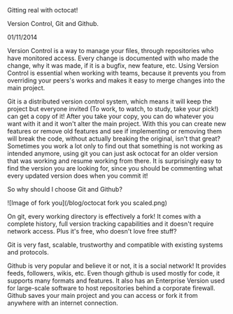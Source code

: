 Gitting real with octocat!

Version Control, Git and Github.

01/11/2014

Version Control is a way to manage your files, through repositories who have monitored access. Every change is documented with who made the change, why it was made, if it is a bugfix, new feature, etc. Using Version Control is essential when working with teams, because it prevents you from overriding your peers's works and makes it easy to merge changes into the main project.

Git is a distributed version control system, which means it will keep the project but everyone invited (To work, to watch, to study, take your pick!) can get a copy of it! After you take your copy, you can do whatever you want with it and it won't alter the main project. With this you can create new features or remove old features and see if implementing or removing them will break the code, without actually breaking the original, isn't that great? Sometimes you work a lot only to find out that something is not working as intended anymore, using git you can just ask octocat for an older version that was working and resume working from there. It is surprisingly easy to find the version you are looking for, since you should be commenting what every updated version does when you commit it!

So why should I choose Git and Github?

![Image of fork you](/blog/octocat fork you scaled.png)

On git, every working directory is effectively a fork! It comes with a complete history, full version tracking capabilities and it doesn't require network access. Plus it's free, who doesn't love free stuff?

Git is very fast, scalable, trustworthy and compatible with existing systems and protocols.

Github is very popular and believe it or not, it is a social network! It provides feeds, followers, wikis, etc. Even though github is used mostly for code, it supports many formats and features. It also has an Enterprise Version used for large-scale software to host repositories behind a corporate firewall. Github saves your main project and you can access or fork it from anywhere with an internet connection.